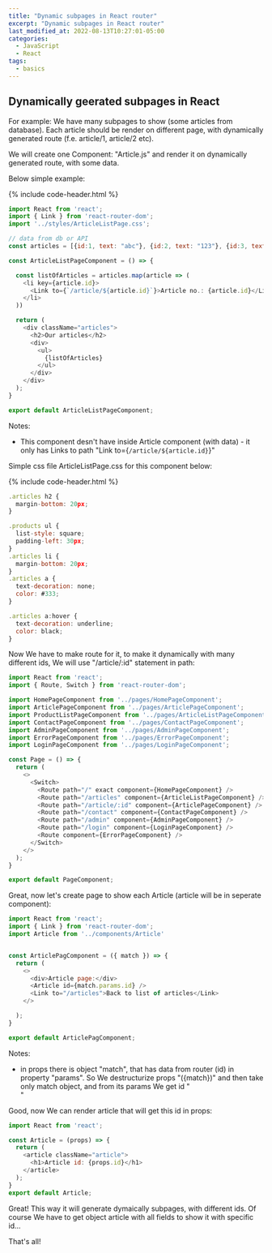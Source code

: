 ```yaml
---
title: "Dynamic subpages in React router"
excerpt: "Dynamic subpages in React router"
last_modified_at: 2022-08-13T10:27:01-05:00
categories:
  - JavaScript
  - React
tags: 
  - basics
---
```


<!-- short introduction -->
## Dynamically geerated subpages in React

For example: We have many subpages to show (some articles from database). Each article should be render on different page, with dynamically generated route (f.e. article/1, article/2 etc).

We will create one Component: "Article.js" and render it on dynamically generated route, with some data.

Below simple example:

{% include code-header.html %}
```js
import React from 'react';
import { Link } from 'react-router-dom';
import '../styles/ArticleListPage.css';

// data from db or API
const articles = [{id:1, text: "abc"}, {id:2, text: "123"}, {id:3, text: "xxx"}]; 

const ArticleListPageComponent = () => {

  const listOfArticles = articles.map(article => (
    <li key={article.id}>
      <Link to={`/article/${article.id}`}>Article no.: {article.id}</Link>
    </li>
  ))

  return (
    <div className="articles">
      <h2>Our articles</h2>
      <div>
        <ul>
          {listOfArticles}
        </ul>
      </div>
    </div>
  );
}

export default ArticleListPageComponent;
```
Notes:
- This component desn't have inside Article component (with data) - it only has Links to path "Link to={`/article/${article.id}`}"

Simple css file ArticleListPage.css for this component below:

{% include code-header.html %}
```js
.articles h2 {
  margin-bottom: 20px;
}

.products ul {
  list-style: square;
  padding-left: 30px;
}
.articles li {
  margin-bottom: 20px;
}
.articles a {
  text-decoration: none;
  color: #333;
}

.articles a:hover {
  text-decoration: underline;
  color: black;
}
```

Now We have to make route for it, to make it dynamically with many different ids, We will use "/article/:id" statement in path:

```js
import React from 'react';
import { Route, Switch } from 'react-router-dom';

import HomePageComponent from '../pages/HomePageComponent';
import ArticlePageComponent from '../pages/ArticlePageComponent';
import ProductListPageComponent from '../pages/ArticleListPageComponent';
import ContactPageComponent from '../pages/ContactPageComponent';
import AdminPageComponent from '../pages/AdminPageComponent';
import ErrorPageComponent from '../pages/ErrorPageComponent';
import LoginPageComponent from '../pages/LoginPageComponent';

const Page = () => {
  return (
    <>
      <Switch>
        <Route path="/" exact component={HomePageComponent} />
        <Route path="/articles" component={ArticleListPageComponent} />
        <Route path="/article/:id" component={ArticlePageComponent} />
        <Route path="/contact" component={ContactPageComponent} />
        <Route path="/admin" component={AdminPageComponent} />
        <Route path="/login" component={LoginPageComponent} />
        <Route component={ErrorPageComponent} />
      </Switch>
    </>
  );
}

export default PageComponent;
```

Great, now let's create page to show each Article (article will be in seperate component):

```js
import React from 'react';
import { Link } from 'react-router-dom';
import Article from '../components/Article'


const ArticlePagComponent = ({ match }) => {
  return (
    <>
      <div>Article page:</div>
      <Article id={match.params.id} />
      <Link to="/articles">Back to list of articles</Link>
    </>

  );
}

export default ArticlePagComponent;
```
Notes:
- in props there is object "match", that has data from router (id) in property "params". So We destructurize props "({match})" and then take only match object, and from its params We get id "<Article id={match.params.id} />"

Good, now We can render article that will get this id in props:

```js
import React from 'react';

const Article = (props) => {
  return (
    <article className="article">
      <h1>Article id: {props.id}</h1>
    </article>
  );
}
export default Article;
```

Great! This way it will generate dymaically subpages, with different ids. Of course We have to get object article with all fields to show it with specific id...

That's all!



